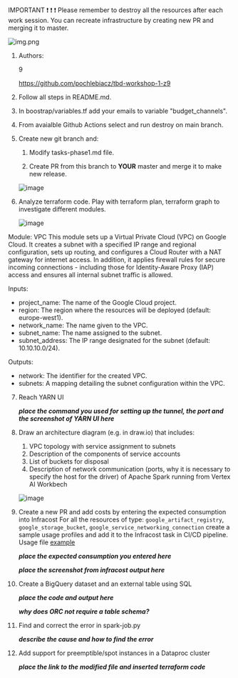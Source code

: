 IMPORTANT ❗ ❗ ❗ Please remember to destroy all the resources after each work session. You can recreate infrastructure by creating new PR and merging it to master.
  
![img.png](doc/figures/destroy.png)

1. Authors:

   9

   https://github.com/pochlebiacz/tbd-workshop-1-z9
   
2. Follow all steps in README.md.

3. In boostrap/variables.tf add your emails to variable "budget_channels".

4. From avaialble Github Actions select and run destroy on main branch.
   
5. Create new git branch and:
    1. Modify tasks-phase1.md file.
    
    2. Create PR from this branch to **YOUR** master and merge it to make new release. 
    
    
    ![image](https://github.com/user-attachments/assets/095e1f82-7660-4957-a228-0e651ff1217a)


6. Analyze terraform code. Play with terraform plan, terraform graph to investigate different modules.

    ![image](https://github.com/user-attachments/assets/9bd1083f-3f7f-4e28-ae00-7eea759191c9)

Module: VPC
This module sets up a Virtual Private Cloud (VPC) on Google Cloud. It creates a subnet with a specified IP range and regional configuration, sets up routing, and configures a Cloud Router with a NAT gateway for internet access. In addition, it applies firewall rules for secure incoming connections - including those for Identity-Aware Proxy (IAP) access and ensures all internal subnet traffic is allowed.

Inputs:
- project_name: The name of the Google Cloud project.
- region: The region where the resources will be deployed (default: europe-west1).
- network_name: The name given to the VPC.
- subnet_name: The name assigned to the subnet.
- subnet_address: The IP range designated for the subnet (default: 10.10.10.0/24).

Outputs:
- network: The identifier for the created VPC.
- subnets: A mapping detailing the subnet configuration within the VPC.
   
7. Reach YARN UI
   
   ***place the command you used for setting up the tunnel, the port and the screenshot of YARN UI here***
   
8. Draw an architecture diagram (e.g. in draw.io) that includes:
    1. VPC topology with service assignment to subnets
    2. Description of the components of service accounts
    3. List of buckets for disposal
    4. Description of network communication (ports, why it is necessary to specify the host for the driver) of Apache Spark running from Vertex AI Workbech
  
    ![image](https://github.com/user-attachments/assets/58e7fb7c-4422-4e24-89dd-dd70bcf1840a)

9. Create a new PR and add costs by entering the expected consumption into Infracost
For all the resources of type: `google_artifact_registry`, `google_storage_bucket`, `google_service_networking_connection`
create a sample usage profiles and add it to the Infracost task in CI/CD pipeline. Usage file [example](https://github.com/infracost/infracost/blob/master/infracost-usage-example.yml) 

   ***place the expected consumption you entered here***

   ***place the screenshot from infracost output here***

10. Create a BigQuery dataset and an external table using SQL
    
    ***place the code and output here***
   
    ***why does ORC not require a table schema?***

11. Find and correct the error in spark-job.py

    ***describe the cause and how to find the error***

12. Add support for preemptible/spot instances in a Dataproc cluster

    ***place the link to the modified file and inserted terraform code***
    
    
